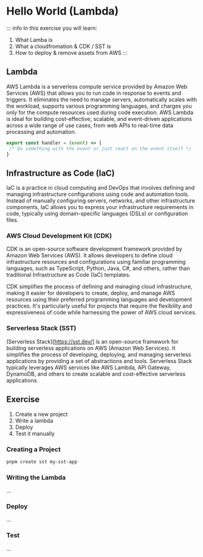 # Hello World (Lambda)

::: info
In this exercise you will learn:
1. What Lamba is
2. What a cloudfromation & CDK / SST is
3. How to deploy & remove assets from AWS
:::


## Lambda 

AWS Lambda is a serverless compute service provided by Amazon Web Services (AWS) that allows you to run code in response to events and triggers. It eliminates the need to manage servers, automatically scales with the workload, supports various programming languages, and charges you only for the compute resources used during code execution. AWS Lambda is ideal for building cost-effective, scalable, and event-driven applications across a wide range of use cases, from web APIs to real-time data processing and automation.

```ts
export const handler = (event) => {
 /* Do something with the event or just react on the event itself */
} 
```

## Infrastructure as Code (IaC) 

IaC is a practice in cloud computing and DevOps that involves defining and managing infrastructure configurations using code and automation tools. Instead of manually configuring servers, networks, and other infrastructure components, IaC allows you to express your infrastructure requirements in code, typically using domain-specific languages (DSLs) or configuration files.

### AWS Cloud Development Kit (CDK)
CDK is an open-source software development framework provided by Amazon Web Services (AWS). It allows developers to define cloud infrastructure resources and configurations using familiar programming languages, such as TypeScript, Python, Java, C#, and others, rather than traditional Infrastructure as Code (IaC) templates.

CDK simplifies the process of defining and managing cloud infrastructure, making it easier for developers to create, deploy, and manage AWS resources using their preferred programming languages and development practices. It's particularly useful for projects that require the flexibility and expressiveness of code while harnessing the power of AWS cloud services.

### Serverless Stack (SST)
(Serverless Stack)[https://sst.dev/] is an open-source framework for building serverless applications on AWS (Amazon Web Services). It simplifies the process of developing, deploying, and managing serverless applications by providing a set of abstractions and tools. Serverless Stack typically leverages AWS services like AWS Lambda, API Gateway, DynamoDB, and others to create scalable and cost-effective serverless applications.

## Exercise

1. Create a new project
2. Write a lambda 
3. Deploy
4. Test it manually


### Creating a Project
```bash
pnpm create sst my-sst-app
```

### Writing the Lambda
...

### Deploy 
...

### Test
...
